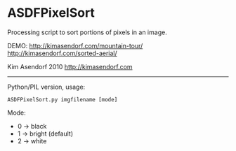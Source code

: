 ASDFPixelSort
=============

Processing script to sort portions of pixels in an image.

DEMO:
http://kimasendorf.com/mountain-tour/
http://kimasendorf.com/sorted-aerial/


Kim Asendorf 2010
http://kimasendorf.com

---

Python/PIL version, usage: 

`ASDFPixelSort.py imgfilename [mode]`

Mode:
 * 0 -> black
 * 1 -> bright (default)
 * 2 -> white
